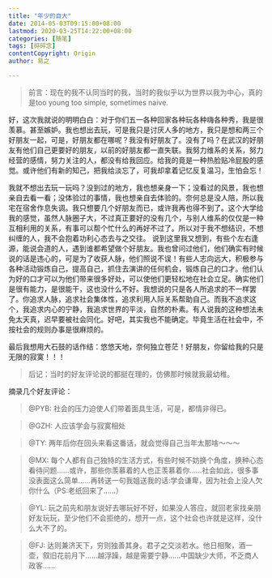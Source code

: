 ```yaml
---
title: "年少的自大"
date: 2014-05-03T09:15:00+08:00
lastmod: 2020-03-25T14:22:00+08:00
categories: [随笔]
tags: [碎碎念]
contentCopyright: Origin
author: 易之

---
```


> 前言：现在的我不认同当时的我，当时的我似乎以为世界以我为中心，真的是too young too simple, sometimes naive.

好，这次我就说的明明白白：对于你们五一各种回家各种玩各种嗨各种秀，我是很羡慕。甚至嫉妒。我也想出去玩，可是我只是讨厌人多的地方，我只是想和两三个好朋友一起，可是，好朋友都在哪呢？我没有好朋友了。没有了吗？在武汉的好朋友有他们自己更要好的朋友，以前的好朋友都一直失联。我努力维系的关系，努力经营的感情，努力关注的人，都没有给我回应。给我的竟是一种热脸贴冷屁股的感觉。或许他们有新的知己，把我给淡忘了，可我却拿着记忆反复温习，生怕会忘！

我就不想出去玩一玩吗？没到过的地方，我也想亲身一下；没看过的风景，我也想亲自去看一看；没体验过的事情，我也想亲自去体验的。奈何总是没人陪，所以我宅在宿舍作息失调。我只想要几个好朋友而已，或许我再也得不到了。这个大学给我的感觉，虽然人脉圈子大，不过真正要好的没有几个，与别人维系的仅仅是一种互相利用的关系，有事可以帮个忙什么的再好不过了。所以对于我不想结识，不想纠缠的人，我不会抱着功利心态去与之交往。
说到这里我又想到，有些个左右逢源，能说会道的人，遇到谁都希望做个好朋友。我也曾问过他们，他们确实有时候说的话是违心的，可是为了收获人脉，他们照说不误！有些人志向远大，积极参与各种活动锻炼自己，提高自己，抓住去演讲的任何机会，锻炼自己的口才。他们认为好的口才可以为他们带来很多好处，可以使他们更轻松地在社会立足。确实他们是很有能力，是很能干，这也没什么不好。我想说的只是各人所追求的不一样罢了。你追求人脉，追求社会集体性，追求利用人际关系帮助自己。而我不追求这个，我追求内心的宁静，我追求世界的平淡，自然的朴素。有人说我的这种想法未免太天真，迟早要被社会同化。好吧，其实我也不能确定。毕竟生活在社会中，不按社会的规则办事是很麻烦的。

最后我想用大石鼓的话作结：悠悠天地，奈何独立苍茫！好朋友，你留给我的只是无限的寂寞！！！

> 后记：当时的好友评论说的都挺在理的，仿佛那时候就我最幼稚。

摘录几个好友评论：

> @PYB: 社会的压力迫使人们带着面具生活，可是，都情非得已。

> @GZH: 人应该学会与寂寞相处

> @TY: 两年后你在回头来看这番话，就会觉得自己当年太那啥～～～
 
> @MX: 每个人都有自己独特的生活方式，有些时候不妨换个角度，换种心态看待问题……或许，那些你羡慕着的人也正羡慕着你……社会如此，很多事没表面这么简单……再转送一句我姐送我的话:学会谦卑，因为社会上没人欠你什么（PS:老纸回来了……）
 
> @YL: 玩之前先和朋友说好去哪玩好不好，如果没人答应，就回老家找亲朋好友玩玩，至少他们不会拒绝的，想开一点，这个社会也许就是这样，没什么大不了的。
 
> @FJ: 达则兼济天下，穷则独善其身。君子之交淡若水。他日相聚，酒一壶，叙旧花前月下……越浮躁，越是需要宁静……中国缺少大师，不乏商人政客……
